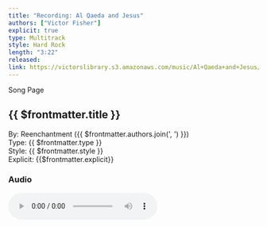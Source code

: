 ```yaml
---
title: "Recording: Al Qaeda and Jesus"
authors: ["Victor Fisher"]
explicit: true
type: Multitrack  
style: Hard Rock
length: "3:22"
released:
link: https://victorslibrary.s3.amazonaws.com/music/Al+Qaeda+and+Jesus/Al+Qaeda+and+Jesus.mp3
---
```


<g-link to="/23">Song Page</g-link>

## {{ $frontmatter.title }}

By: <g-link to="/16">Reenchantment</g-link> ({{ $frontmatter.authors.join(', ') }})  
Type: {{ $frontmatter.type }}  
Style: {{ $frontmatter.style }}  
Explicit: {{$frontmatter.explicit}}

### Audio

<audio controls controlsList="nodownload">
  <source :src="$frontmatter.link" type="audio/mpeg">
Your browser does not support the audio element.
</audio>
